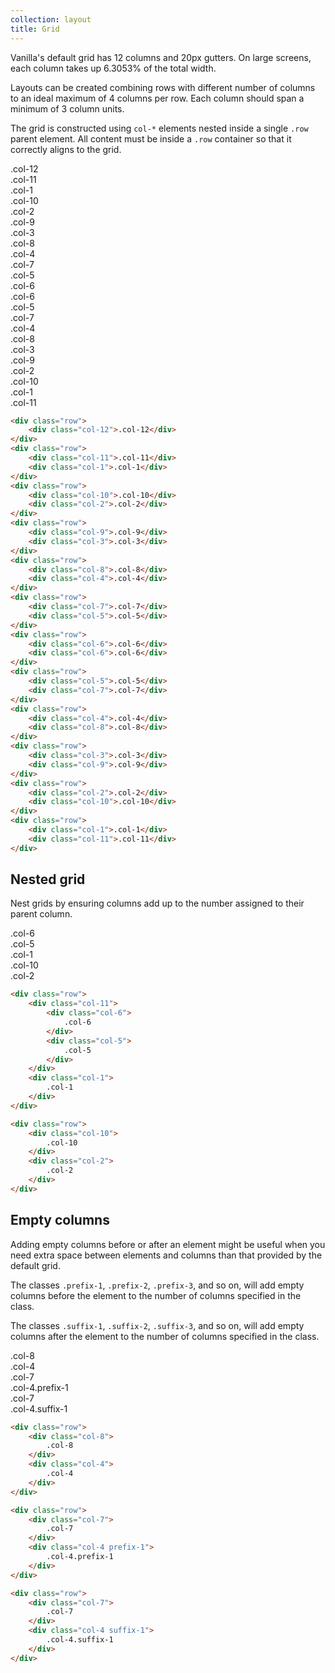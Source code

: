 ```yaml
---
collection: layout
title: Grid
---
```


Vanilla's default grid has 12 columns and 20px gutters. On large screens, each column takes up 6.3053% of the total width.

Layouts can be created combining rows with different number of columns to an ideal maximum of 4 columns per row. Each column should span a minimum of 3 column units.

The grid is constructed using `col-*` elements nested inside a single `.row` parent element. All content must be inside a `.row` container so that it correctly aligns to the grid.

<div class="grid_outline">
    <div class="row">
        <div class="col-12">
            <span>.col-12</span>
        </div>
    </div>
    <div class="row">
        <div class="col-11">
            <span>.col-11</span>
        </div>
        <div class="col-1">
            <span>.col-1</span>
        </div>
    </div>
    <div class="row">
        <div class="col-10">
            <span>.col-10</span>
        </div>
        <div class="col-2">
            <span>.col-2</span>
        </div>
    </div>
    <div class="row">
        <div class="col-9">
            <span>.col-9</span>
        </div>
        <div class="col-3">
            <span>.col-3</span>
        </div>
    </div>
    <div class="row">
        <div class="col-8">
            <span>.col-8</span>
        </div>
        <div class="col-4">
            <span>.col-4</span>
        </div>
    </div>
    <div class="row">
        <div class="col-7">
            <span>.col-7</span>
        </div>
        <div class="col-5">
            <span>.col-5</span>
        </div>
    </div>
    <div class="row">
        <div class="col-6">
            <span>.col-6</span>
        </div>
        <div class="col-6">
            <span>.col-6</span>
        </div>
    </div>
    <div class="row">
        <div class="col-5">
            <span>.col-5</span>
        </div>
        <div class="col-7">
            <span>.col-7</span>
        </div>
    </div>
    <div class="row">
        <div class="col-4">
            <span>.col-4</span>
        </div>
        <div class="col-8">
            <span>.col-8</span>
        </div>
    </div>
    <div class="row">
        <div class="col-3">
            <span>.col-3</span>
        </div>
        <div class="col-9">
            <span>.col-9</span>
        </div>
    </div>
    <div class="row">
        <div class="col-2">
            <span>.col-2</span>
        </div>
        <div class="col-10">
            <span>.col-10</span>
        </div>
    </div>
    <div class="row">
        <div class="col-1">
            <span>.col-1</span>
        </div>
        <div class="col-11">
            <span>.col-11</span>
        </div>
    </div>
</div>

```html
<div class="row">
    <div class="col-12">.col-12</div>
</div>
<div class="row">
    <div class="col-11">.col-11</div>
    <div class="col-1">.col-1</div>
</div>
<div class="row">
    <div class="col-10">.col-10</div>
    <div class="col-2">.col-2</div>
</div>
<div class="row">
    <div class="col-9">.col-9</div>
    <div class="col-3">.col-3</div>
</div>
<div class="row">
    <div class="col-8">.col-8</div>
    <div class="col-4">.col-4</div>
</div>
<div class="row">
    <div class="col-7">.col-7</div>
    <div class="col-5">.col-5</div>
</div>
<div class="row">
    <div class="col-6">.col-6</div>
    <div class="col-6">.col-6</div>
</div>
<div class="row">
    <div class="col-5">.col-5</div>
    <div class="col-7">.col-7</div>
</div>
<div class="row">
    <div class="col-4">.col-4</div>
    <div class="col-8">.col-8</div>
</div>
<div class="row">
    <div class="col-3">.col-3</div>
    <div class="col-9">.col-9</div>
</div>
<div class="row">
    <div class="col-2">.col-2</div>
    <div class="col-10">.col-10</div>
</div>
<div class="row">
    <div class="col-1">.col-1</div>
    <div class="col-11">.col-11</div>
</div>
```

## Nested grid

Nest grids by ensuring columns add up to the number assigned to their parent column.

<div class="grid_outline">
    <div class="row">
        <div class="col-11">
            <span>
                <div class="col-6">
                    <span>.col-6</span>
                </div>
                <div class="col-5">
                    <span>.col-5</span>
                </div>
            </span>
        </div>
        <div class="col-1">
            <span>.col-1</span>
        </div>
    </div>
    <div class="row">
        <div class="col-10">
            <span>.col-10</span>
        </div>
        <div class="col-2">
            <span>.col-2</span>
        </div>
    </div>
</div>

```html
<div class="row">
    <div class="col-11">
        <div class="col-6">
            .col-6
        </div>
        <div class="col-5">
            .col-5
        </div>
    </div>
    <div class="col-1">
        .col-1
    </div>
</div>

<div class="row">
    <div class="col-10">
        .col-10
    </div>
    <div class="col-2">
        .col-2
    </div>
</div>
```

## Empty columns

Adding empty columns before or after an element might be useful when you need extra space between elements and columns than that provided by the default grid.

The classes `.prefix-1`, `.prefix-2`, `.prefix-3`, and so on, will add empty columns before the element to the number of columns specified in the class.

The classes `.suffix-1`, `.suffix-2`, `.suffix-3`, and so on, will add empty columns after the element to the number of columns specified in the class.

<div class="grid_outline">
    <div class="row">
      <div class="col-8">
        <span>.col-8</span>
      </div>
      <div class="col-4">
        <span>.col-4</span>
      </div>
    </div>
    <div class="row">
        <div class="col-7">
            <span>.col-7</span>
        </div>
        <div class="col-4 prefix-1">
            <span>.col-4.prefix-1</span>
        </div>
    </div>
    <div class="row">
        <div class="col-7">
            <span>.col-7</span>
        </div>
        <div class="col-4 suffix-1">
            <span>.col-4.suffix-1</span>
        </div>
    </div>
</div>


```html
<div class="row">
    <div class="col-8">
        .col-8
    </div>
    <div class="col-4">
        .col-4
    </div>
</div>

<div class="row">
    <div class="col-7">
        .col-7
    </div>
    <div class="col-4 prefix-1">
        .col-4.prefix-1
    </div>
</div>

<div class="row">
    <div class="col-7">
        .col-7
    </div>
    <div class="col-4 suffix-1">
        .col-4.suffix-1
    </div>
</div>
```

